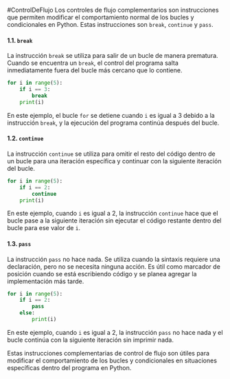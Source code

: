 #ControlDeFlujo 
Los controles de flujo complementarios son instrucciones que permiten modificar el comportamiento normal de los bucles y condicionales en Python. Estas instrucciones son `break`, `continue` y `pass`.
#### 1.1. `break`

La instrucción `break` se utiliza para salir de un bucle de manera prematura. Cuando se encuentra un `break`, el control del programa salta inmediatamente fuera del bucle más cercano que lo contiene.

```python
for i in range(5):
    if i == 3:
        break
    print(i)
```
En este ejemplo, el bucle `for` se detiene cuando `i` es igual a 3 debido a la instrucción `break`, y la ejecución del programa continúa después del bucle.
#### 1.2. `continue`

La instrucción `continue` se utiliza para omitir el resto del código dentro de un bucle para una iteración específica y continuar con la siguiente iteración del bucle.

```python
for i in range(5):
    if i == 2:
        continue
    print(i)
```
En este ejemplo, cuando `i` es igual a 2, la instrucción `continue` hace que el bucle pase a la siguiente iteración sin ejecutar el código restante dentro del bucle para ese valor de `i`.
#### 1.3. `pass`

La instrucción `pass` no hace nada. Se utiliza cuando la sintaxis requiere una declaración, pero no se necesita ninguna acción. Es útil como marcador de posición cuando se está escribiendo código y se planea agregar la implementación más tarde.

```python
for i in range(5):
    if i == 2:
        pass
    else:
        print(i)

```

En este ejemplo, cuando `i` es igual a 2, la instrucción `pass` no hace nada y el bucle continúa con la siguiente iteración sin imprimir nada.

Estas instrucciones complementarias de control de flujo son útiles para modificar el comportamiento de los bucles y condicionales en situaciones específicas dentro del programa en Python.